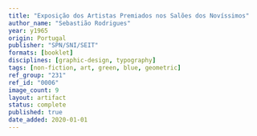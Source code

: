 ```yaml
---
title: "Exposição dos Artistas Premiados nos Salões dos Novíssimos"
author_name: "Sebastião Rodrigues"
year: y1965
origin: Portugal
publisher: "SPN/SNI/SEIT"
formats: [booklet]
disciplines: [graphic-design, typography]
tags: [non-fiction, art, green, blue, geometric]
ref_group: "231"
ref_id: "0006"
image_count: 9
layout: artifact
status: complete
published: true
date_added: 2020-01-01
---
```

